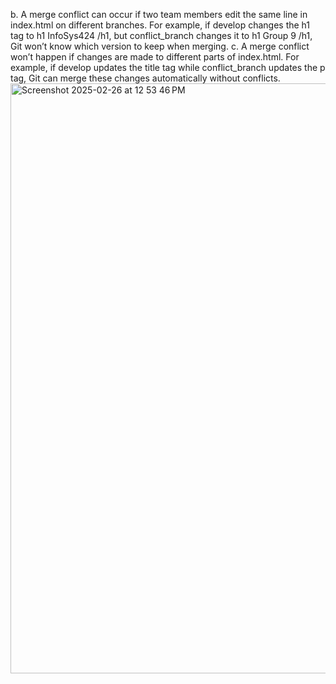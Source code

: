 b. A merge conflict can occur if two team members edit the same line in index.html on different branches. For example, if develop changes the h1 tag to h1 InfoSys424 /h1, but conflict_branch changes it to h1 Group 9 /h1, Git won’t know which version to keep when merging. 
c. A merge conflict won’t happen if changes are made to different parts of index.html. For example, if develop updates the title tag while conflict_branch updates the p tag, Git can merge these changes automatically without conflicts.
<img width="944" alt="Screenshot 2025-02-26 at 12 53 46 PM" src="https://github.com/user-attachments/assets/ca2d3f5a-2c79-4c65-8252-daae72da6230" />
